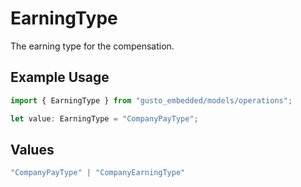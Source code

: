 # EarningType

The earning type for the compensation.

## Example Usage

```typescript
import { EarningType } from "gusto_embedded/models/operations";

let value: EarningType = "CompanyPayType";
```

## Values

```typescript
"CompanyPayType" | "CompanyEarningType"
```